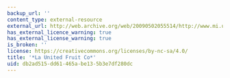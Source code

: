 ```yaml
---
backup_url: ''
content_type: external-resource
external_url: http://web.archive.org/web/20090502055514/http://www.mi.uni-erlangen.de/~plaumann/cancionero/fruit.html
has_external_licence_warning: true
has_external_license_warning: true
is_broken: ''
license: https://creativecommons.org/licenses/by-nc-sa/4.0/
title: '*La United Fruit Co*'
uid: db2ad515-dd61-465a-be13-5b3e7df280dc
---
```

